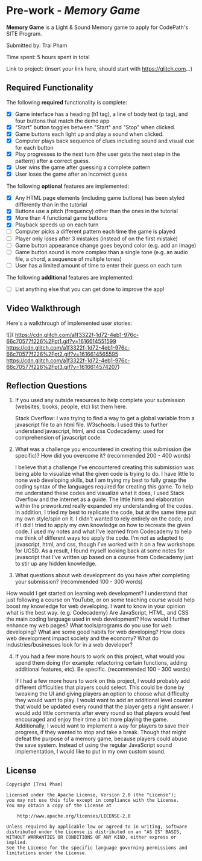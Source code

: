 # Pre-work - _Memory Game_

**Memory Game** is a Light & Sound Memory game to apply for CodePath's SITE Program.

Submitted by: Trai Pham

Time spent: 5 hours spent in total

Link to project: (insert your link here, should start with https://glitch.com...)

## Required Functionality

The following **required** functionality is complete:

- [x] Game interface has a heading (h1 tag), a line of body text (p tag), and four buttons that match the demo app
- [x] "Start" button toggles between "Start" and "Stop" when clicked.
- [x] Game buttons each light up and play a sound when clicked.
- [x] Computer plays back sequence of clues including sound and visual cue for each button
- [x] Play progresses to the next turn (the user gets the next step in the pattern) after a correct guess.
- [x] User wins the game after guessing a complete pattern
- [x] User loses the game after an incorrect guess

The following **optional** features are implemented:

- [X] Any HTML page elements (including game buttons) has been styled differently than in the tutorial
- [X] Buttons use a pitch (frequency) other than the ones in the tutorial
- [X] More than 4 functional game buttons
- [X] Playback speeds up on each turn
- [ ] Computer picks a different pattern each time the game is played
- [ ] Player only loses after 3 mistakes (instead of on the first mistake)
- [ ] Game button appearance change goes beyond color (e.g. add an image)
- [ ] Game button sound is more complex than a single tone (e.g. an audio file, a chord, a sequence of multiple tones)
- [ ] User has a limited amount of time to enter their guess on each turn

The following **additional** features are implemented:

- [ ] List anything else that you can get done to improve the app!

## Video Walkthrough

Here's a walkthrough of implemented user stories:

![](
https://cdn.glitch.com/a1f3322f-1d72-4eb1-976c-66c70577f226%2Fpt1.gif?v=1616614551599
https://cdn.glitch.com/a1f3322f-1d72-4eb1-976c-66c70577f226%2Fpt2.gif?v=1616614565595
https://cdn.glitch.com/a1f3322f-1d72-4eb1-976c-66c70577f226%2Fpt3.gif?v=1616614574207)

## Reflection Questions

1. If you used any outside resources to help complete your submission (websites, books, people, etc) list them here.
   
   Stack Overflow: I was trying to find a way to get a global variable from a javascript file to an html file. 
   W3schools: I used this to further understand javascript, html, and css
   Codecademy: used for comprehension of javascript code.

2. What was a challenge you encountered in creating this submission (be specific)? How did you overcome it? (recommended 200 - 400 words)
   
   I believe that a challenge I've encountered creating this submission was being able to visualize what the given code is trying to do. I have little to none web developing skills, but I 
   am trying my best to fully grasp the coding syntax of the languages required for creating this game. To help me understand these codes and visualize what it does, I used Stack Overflow and the internet 
   as a guide. The little hints and elaboration within the prework.md really expanded my understanding of the codes. In addition, I tried my best 
   to replicate the code, but at the same time put my own style/spin on it. I didn't wanted to rely entirely on the code, and if I did
    I tried to apply my own knowledge on how to recreate the given code. I used my notes and what I've learned from Codecademy to help me think of different ways
    too apply the code. I'm not as adapted to javascript, html, and css, though I've worked with it on a few 
   workshops for UCSD. As a result, I found myself looking back at some notes for javascript that I've written up based on a course from Codecademy just to stir up any hidden knowledge.

3. What questions about web development do you have after completing your submission? (recommended 100 - 300 words)
  
  How would I get started on learning web development? I understand that just following a course on YouTube, or on some teaching course 
   would help boost my knowledge for web developing. I want to know in your opinion what is the best way. (e.g. Codecademy) Are JavaScript, HTML, and CSS the main coding language used in web development? 
   How would I further enhance my web pages? What tools/programs do you use for web developing? What are some good habits for web developing? How does web development impact society and the economy?
   What do industries/businesses look for in a web developer? 

4. If you had a few more hours to work on this project, what would you spend them doing (for example: refactoring certain functions, adding additional features, etc). Be specific. (recommended 100 - 300 words)
   
   If I had a few more hours to work on this project, I would probably add different difficulties that players could select. This could be done by tweaking
   the UI and giving players an option to choose what difficulty they would want to play. I would want to add an additional level counter that would be updated every round that 
   the player gets a right answer. I would add little comments after every round so that players would feel encouraged and enjoy their time a bit more playing the game. Additionally, I would want to implement a way
   for players to save their progress, if they wanted to stop and take a break. Though that might defeat the purpose of a memory game, because players could abuse the save system. Instead of using the regular JavaScript
   sound implementation, I would like to put in my own custom sound. 

## License

    Copyright [Trai Pham]

    Licensed under the Apache License, Version 2.0 (the "License");
    you may not use this file except in compliance with the License.
    You may obtain a copy of the License at

        http://www.apache.org/licenses/LICENSE-2.0

    Unless required by applicable law or agreed to in writing, software
    distributed under the License is distributed on an "AS IS" BASIS,
    WITHOUT WARRANTIES OR CONDITIONS OF ANY KIND, either express or implied.
    See the License for the specific language governing permissions and
    limitations under the License.
